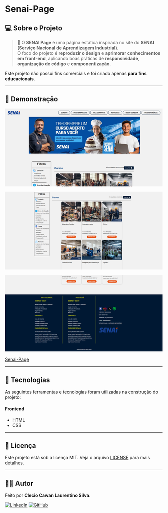 # Senai-Page

## 💻 Sobre o Projeto

> 🚀 O **SENAI Page** é uma página estática inspirada no site do **SENAI (Serviço Nacional de Aprendizagem Industrial)**.  
O foco do projeto é **reproduzir o design** e **aprimorar conhecimentos em front-end**, aplicando boas práticas de **responsividade**, **organização de código** e **componentização**.

Este projeto não possui fins comerciais e foi criado apenas **para fins educacionais**.

---


## 📸 Demonstração

<p align="center">
  <img src="assets/img/sreen1.png" alt="Demonstração do Projeto" width="700"/>
</p>
<p align="center">
  <img src="assets/img/screen2.png" alt="Demonstração do Projeto" width="700"/>
</p>
<p align="center">
  <img src="assets/img/screen3.png" alt="Demonstração do Projeto" width="700"/>
</p>

[Senai-Page](https://senai-page.vercel.app/)

---

## 🚀 Tecnologias

As seguintes ferramentas e tecnologias foram utilizadas na construção do projeto:

#### **Frontend**
- HTML
- CSS


---

## 📝 Licença

Este projeto está sob a licença MIT. Veja o arquivo [LICENSE](LICENSE) para mais detalhes.

---

## 👨‍💻 Autor

Feito por **Clecio Cawan Laurentino Silva**.

[![LinkedIn](https://img.shields.io/badge/LinkedIn-0077B5?style=for-the-badge&logo=linkedin&logoColor=white)](www.linkedin.com/in/clecio-cawan-3b5a5625b)
[![GitHub](https://img.shields.io/badge/GitHub-181717?style=for-the-badge&logo=github&logoColor=white)](https://github.com/ClecioCawan)